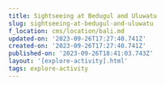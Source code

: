 ```yaml
---
title: Sightseeing at Bedugul and Uluwatu
slug: sightseeing-at-bedugul-and-uluwatu
f_location: cms/location/bali.md
updated-on: '2023-09-26T17:27:40.741Z'
created-on: '2023-09-26T17:27:40.741Z'
published-on: '2023-09-26T18:41:03.743Z'
layout: '[explore-activity].html'
tags: explore-activity
---
```




